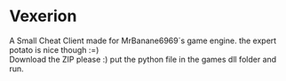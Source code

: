 # Vexerion
A Small Cheat Client made for MrBanane6969´s game engine.  the expert potato is nice though :=)        
Download the ZIP please :)  put the python file in the games dll folder and run.
